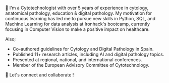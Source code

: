 💬 I'm a Cytotechnologist with over 5 years of experience in cytology, anatomical pathology, education & digital pathology. My motivation for continuous learning has led me to pursue new skills in Python, SQL, and Machine Learning for data analysis at Ironhack's bootcamp, currently focusing in Computer Vision to make a positive impact on healthcare.

Also;

- Co-authored guidelines for Cytology and Digital Pathology in Spain.
- Published 11+ research articles, including AI and digital pathology topics.
- Presented at regional, national, and international conferences.
- Member of the European Advisory Committee of Cytotechnology.


🤝 Let's connect and collaborate !
